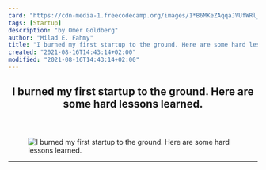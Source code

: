 ```yaml
---
card: "https://cdn-media-1.freecodecamp.org/images/1*B6MKeZAqqaJVUfWRl_2eTg.jpeg"
tags: [Startup]
description: "by Omer Goldberg"
author: "Milad E. Fahmy"
title: "I burned my first startup to the ground. Here are some hard lessons learned."
created: "2021-08-16T14:43:14+02:00"
modified: "2021-08-16T14:43:14+02:00"
---
```

<div class="site-wrapper">
<main id="site-main" class="site-main outer">
<div class="inner">
<article class="post-full post tag-startup tag-entrepreneurship tag-tech tag-technology tag-life-lessons ">
<header class="post-full-header">
<h1 class="post-full-title">I burned my first startup to the ground. Here are some hard lessons learned.</h1>
</header>
<figure class="post-full-image">
<picture>
<source media="(max-width: 700px)" sizes="1px" srcset="data:image/gif;base64,R0lGODlhAQABAIAAAAAAAP///yH5BAEAAAAALAAAAAABAAEAAAIBRAA7 1w">
<source media="(min-width: 701px)" sizes="(max-width: 800px) 400px,
(max-width: 1170px) 700px,
1400px" srcset="https://cdn-media-1.freecodecamp.org/images/1*B6MKeZAqqaJVUfWRl_2eTg.jpeg 300w,
https://cdn-media-1.freecodecamp.org/images/1*B6MKeZAqqaJVUfWRl_2eTg.jpeg 600w,
https://cdn-media-1.freecodecamp.org/images/1*B6MKeZAqqaJVUfWRl_2eTg.jpeg 1000w,
https://cdn-media-1.freecodecamp.org/images/1*B6MKeZAqqaJVUfWRl_2eTg.jpeg 2000w">
<img onerror="this.style.display='none'" src="https://cdn-media-1.freecodecamp.org/images/1*B6MKeZAqqaJVUfWRl_2eTg.jpeg" alt="I burned my first startup to the ground. Here are some hard lessons learned.">
</picture>
</figure>
<section class="post-full-content">
<div class="post-content medium-migrated-article">
</div>
<hr>
</section>
</article>
</div>
</main>
</div>
<!-- Google Tag Manager (noscript) -->
<!-- End Google Tag Manager (noscript) -->
